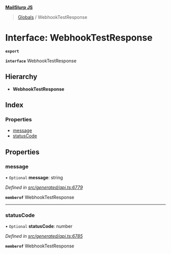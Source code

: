 **[MailSlurp JS](../README.md)**

> [Globals](../README.md) / WebhookTestResponse

# Interface: WebhookTestResponse

**`export`** 

**`interface`** WebhookTestResponse

## Hierarchy

* **WebhookTestResponse**

## Index

### Properties

* [message](webhooktestresponse.md#message)
* [statusCode](webhooktestresponse.md#statuscode)

## Properties

### message

• `Optional` **message**: string

*Defined in [src/generated/api.ts:6779](https://github.com/mailslurp/mailslurp-client/blob/cce5bf2/src/generated/api.ts#L6779)*

**`memberof`** WebhookTestResponse

___

### statusCode

• `Optional` **statusCode**: number

*Defined in [src/generated/api.ts:6785](https://github.com/mailslurp/mailslurp-client/blob/cce5bf2/src/generated/api.ts#L6785)*

**`memberof`** WebhookTestResponse
